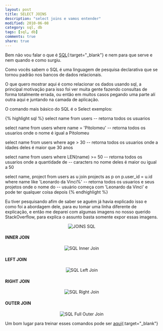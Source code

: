 ```yaml
---
layout: post
title: SELECT JOINS
description: "select joins e vamos entender"
modified: 2010-06-08
category: sql, db
tags: [sql, db]
comments: true
share: true
---
```



Bem não vou falar o que é [SQL](https://pt.wikipedia.org/wiki/SQL){:target="_blank"} e nem para que serve e nem quando e como surgiu.

Como vocês sabem o SQL é uma linguagem de pesquisa declarativa que se tornou padrão nos bancos de dados relacionais.

O que quero mostrar aqui é como relacionar os dados usando sql, a principal motivação para isso foi ver muita gente  fazendo consultas de forma totalmente errada, ou então em muitos casos pegando uma parte alí outra aqui e juntando na camada de aplicação.

O comando mais básico do SQL é o Select exemplos:

{% highlight sql %}
select name from users 
-- retorna todos os usuarios

select name from users where name = 'Pitolomeu' 
-- retorna todos os usuarios onde o nome é igual a Pitolomeu

select name from users where age > 30
-- retorna todos os usuarios onde a idades deles é maior que 30 anos

select name from users where LEN(name) >= 50
-- retorna todos os usuarios onde a quantidade de 
-- caracters no nome deles é maior ou igual a 50

select name, project 
from  users as u
join  projects as p on p.user_id = u.id
where name like 'Leonardo da Vinci%'
-- retorna todos os usuarios e seus projetos onde o nome do 
-- usuário começa com 'Leonardo da Vinci' e pode ter qualquer coisa depois 
{% endhighlight %}


Eu tiver pesquisando afim de saber se aguém já havia explicado isso e como foi a abordagem dele, para eu tomar uma linha diferente de explicação, e então me deparei com algumas imagens no nosso querido StackOverflow, para explica o assunto basta somente expor essas imagens.


<p style="text-align: center;">
  <img src="{{site.baseurl}}/img/posts/SQL_JOINS.jpg" alt="JOINS SQL">
</p>


#### INNER JOIN

<p style="text-align: center;">
  <img src="{{site.baseurl}}/img/posts/inner_join.png" alt="SQL Inner Join">
</p>

#### LEFT JOIN

<p style="text-align: center;">
  <img src="{{site.baseurl}}/img/posts/left_join.png" alt="SQL Left Join">
</p>

#### RIGHT JOIN

<p style="text-align: center;">
  <img src="{{site.baseurl}}/img/posts/right_join.png" alt="SQL Right Join">
</p>

#### OUTER JOIN

<p style="text-align: center;">
  <img src="{{site.baseurl}}/img/posts/full_outer_join.png" alt="SQL Full Outer Join">
</p>


Um bom lugar para treinar esses comandos pode ser [aqui](http://www.w3schools.com/sql/trysql.asp?filename=trysql_select_columns){:target="_blank"}


